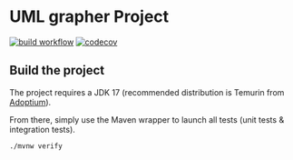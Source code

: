 # UML grapher Project

[![build workflow](https://github.com/Carineee/uml_grapher.git/actions/workflows/build.yml/badge.svg)](https://github.com/Carineee/uml_grapher.git/actions)
[![codecov](https://codecov.io/gh/lernejo/maven_starter_template/branch/main/graph/badge.svg)](https://codecov.io/gh/lernejo/maven_starter_template)

## Build the project

The project requires a JDK 17 (recommended distribution is Temurin from [Adoptium](https://adoptium.net/)).

From there, simply use the Maven wrapper to launch all tests (unit tests & integration tests).

`./mvnw verify`
